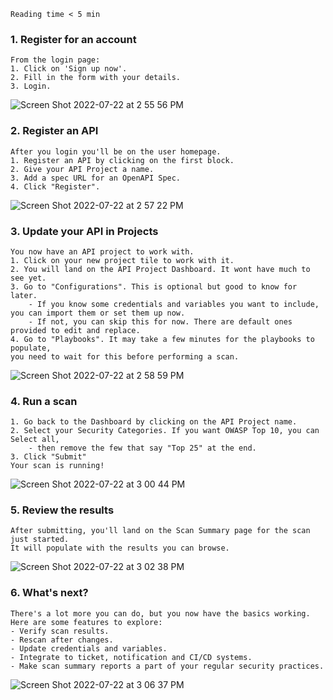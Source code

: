 `Reading time < 5 min`

### **1. Register for an account**
    
    From the login page:
    1. Click on 'Sign up now'.
    2. Fill in the form with your details.
    3. Login.
![Screen Shot 2022-07-22 at 2 55 56 PM](https://user-images.githubusercontent.com/138704/180505443-e8aac360-5297-435d-b400-f9b184eb767c.png)

### **2. Register an API**
    
    After you login you'll be on the user homepage.
    1. Register an API by clicking on the first block.
    2. Give your API Project a name.
    3. Add a spec URL for an OpenAPI Spec.
    4. Click "Register".
![Screen Shot 2022-07-22 at 2 57 22 PM](https://user-images.githubusercontent.com/138704/180505660-7bf76bb1-c3a6-4a07-9632-6ec7a72b68da.png)

### **3. Update your API in Projects**
    
    You now have an API project to work with.
    1. Click on your new project tile to work with it.
    2. You will land on the API Project Dashboard. It wont have much to see yet.
    3. Go to "Configurations". This is optional but good to know for later.
        - If you know some credentials and variables you want to include, you can import them or set them up now.
        - If not, you can skip this for now. There are default ones provided to edit and replace.
    4. Go to "Playbooks". It may take a few minutes for the playbooks to populate, 
    you need to wait for this before performing a scan.
![Screen Shot 2022-07-22 at 2 58 59 PM](https://user-images.githubusercontent.com/138704/180505844-a82e8260-3c22-47af-afef-258ef49a148f.png)

### **4. Run a scan**
    
    1. Go back to the Dashboard by clicking on the API Project name.
    2. Select your Security Categories. If you want OWASP Top 10, you can Select all, 
        - then remove the few that say "Top 25" at the end.
    3. Click "Submit"
    Your scan is running!
![Screen Shot 2022-07-22 at 3 00 44 PM](https://user-images.githubusercontent.com/138704/180506074-f41e26eb-d221-4d31-81b0-f06cf41a6ae3.png)

### **5. Review the results**
    
    After submitting, you'll land on the Scan Summary page for the scan just started.
    It will populate with the results you can browse.
![Screen Shot 2022-07-22 at 3 02 38 PM](https://user-images.githubusercontent.com/138704/180506367-b6dc67ee-c508-4651-ab0a-8123b2ebc43e.png)

### **6. What's next?**
    There's a lot more you can do, but you now have the basics working. Here are some features to explore:
    - Verify scan results.
    - Rescan after changes.
    - Update credentials and variables.
    - Integrate to ticket, notification and CI/CD systems.
    - Make scan summary reports a part of your regular security practices.
![Screen Shot 2022-07-22 at 3 06 37 PM](https://user-images.githubusercontent.com/138704/180506923-1af4ed28-9cd4-4b71-8d48-25ad7171e1a1.png)

